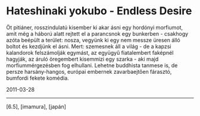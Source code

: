 # Hateshinaki yokubo - Endless Desire

Öt pitiáner, rosszindulatú kisember ki akar ásni egy hordónyi morfiumot, amit még a háború alatt rejtett el a parancsnok egy bunkerben - csakhogy azóta beépült a terület: nosza, vegyünk ki egy nem messze üresen álló boltot és kezdjünk el ásni. Mert: szemesnek áll a világ - de a kapzsi kalandorok felszámolják egymást, az együgyű fiatalembert faképnél hagyják, az áruló öregembert kisemmizi egy szarka - aki majd morfiummérgezésben fog elhullani. Lehetne buddhista tanmese is, de persze harsány-hangos, európai embernek zavarbaejtően fárasztó, bumfordi fekete komédia.

2011-03-28 

----

[6.5], [imamura], [japán]